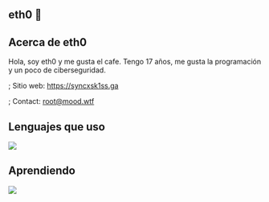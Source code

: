 ## eth0 🖤
## Acerca de eth0
  Hola, soy eth0 y me gusta el cafe. Tengo 17 años, me gusta la programación y un poco de ciberseguridad.

 ; Sitio web: https://syncxsk1ss.ga

 ; Contact: root@mood.wtf

## Lenguajes que uso
<img src="https://skillicons.dev/icons?i=js,html,css,nodejs,ruby,bash,react,swift,typescript,php&theme=dark" />
</div>

## Aprendiendo
<img src="https://skillicons.dev/icons?i=nextjs,python,matlab,lua&theme=dark" />
</div>
